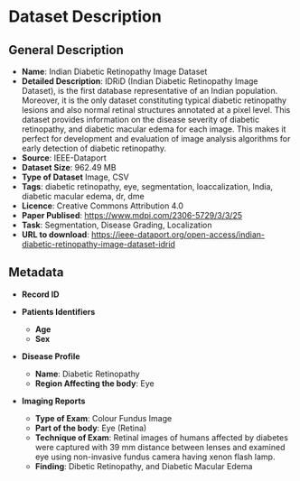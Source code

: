 # Dataset Description

## General Description

* **Name**: Indian Diabetic Retinopathy Image Dataset
* **Detailed Description**: IDRiD (Indian Diabetic Retinopathy Image Dataset), is the first database representative of an Indian population. Moreover, it is the only dataset constituting typical diabetic retinopathy lesions and also normal retinal structures annotated at a pixel level. This dataset provides information on the disease severity of diabetic retinopathy, and diabetic macular edema for each image. This makes it perfect for development and evaluation of image analysis algorithms for early detection of diabetic retinopathy.
* **Source**: IEEE-Dataport 
* **Dataset Size**: 962.49 MB
* **Type of Dataset** Image, CSV
* **Tags**: diabetic retinopathy, eye, segmentation, loaccalization, India, diabetic macular edema, dr, dme
* **Licence**: Creative Commons Attribution 4.0
* **Paper Publised**: https://www.mdpi.com/2306-5729/3/3/25
* **Task**: Segmentation, Disease Grading, Localization
* **URL to download**: https://ieee-dataport.org/open-access/indian-diabetic-retinopathy-image-dataset-idrid

## Metadata
* **Record ID**

* **Patients Identifiers**
  * **Age**
  * **Sex**

* **Disease Profile**
  * **Name**: Diabetic Retinopathy
  * **Region Affecting the body**: Eye

* **Imaging Reports**
  * **Type of Exam**: Colour Fundus Image
  * **Part of the body**: Eye (Retina)
  * **Technique of Exam**: Retinal images of humans affected by diabetes were captured with 39 mm distance between lenses and examined eye using non-invasive fundus camera having xenon flash lamp.
  * **Finding**: Dibetic Retinopathy, and Diabetic Macular Edema
